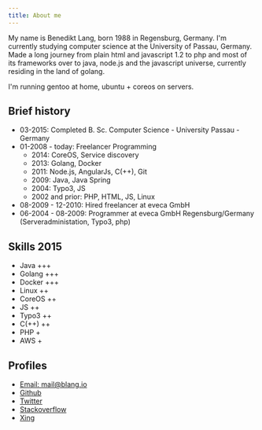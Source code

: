 ```yaml
---
title: About me
---
```


My name is Benedikt Lang, born 1988 in Regensburg, Germany. I'm currently studying computer science at the University of Passau, Germany. Made a long journey from plain html and javascript 1.2 to php and most of its frameworks over to java, node.js and the javascript universe, currently residing in the land of golang.

I'm running gentoo at home, ubuntu + coreos on servers.

## Brief history
- 03-2015: Completed B. Sc. Computer Science - University Passau - Germany
- 01-2008 - today: Freelancer Programming
  - 2014: CoreOS, Service discovery
  - 2013: Golang, Docker
  - 2011: Node.js, AngularJs, C(++), Git
  - 2009: Java, Java Spring
  - 2004: Typo3, JS
  - 2002 and prior: PHP, HTML, JS, Linux
- 08-2009 - 12-2010: Hired freelancer at eveca GmbH
- 06-2004 - 08-2009: Programmer at eveca GmbH Regensburg/Germany (Serveradministation, Typo3, php)

## Skills 2015
- Java +++
- Golang +++
- Docker +++
- Linux ++
- CoreOS ++
- JS ++
- Typo3 ++
- C(++) ++
- PHP +
- AWS +

## Profiles
* [Email: mail@blang.io](mailto:mail@blang.io)
* [Github](https://github.com/blang)
* [Twitter](https://twitter.com/benediktlang)
* [Stackoverflow](https://stackoverflow.com/users/873070/blang)
* [Xing](https://www.xing.com/profile/Benedikt_Lang3)